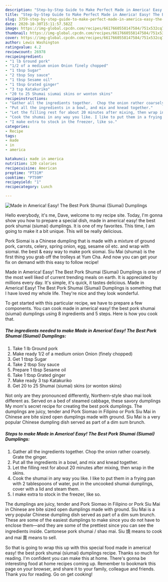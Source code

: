 ```yaml
---
description: "Step-by-Step Guide to Make Perfect Made in America! Easy! The Best Pork Shumai (Siumai) Dumplings"
title: "Step-by-Step Guide to Make Perfect Made in America! Easy! The Best Pork Shumai (Siumai) Dumplings"
slug: 3759-step-by-step-guide-to-make-perfect-made-in-america-easy-the-best-pork-shumai-siumai-dumplings
date: 2020-10-30T15:11:57.582Z
image: https://img-global.cpcdn.com/recipes/6617660558147584/751x532cq70/made-in-america-easy-the-best-pork-shumai-siumai-dumplings-recipe-main-photo.jpg
thumbnail: https://img-global.cpcdn.com/recipes/6617660558147584/751x532cq70/made-in-america-easy-the-best-pork-shumai-siumai-dumplings-recipe-main-photo.jpg
cover: https://img-global.cpcdn.com/recipes/6617660558147584/751x532cq70/made-in-america-easy-the-best-pork-shumai-siumai-dumplings-recipe-main-photo.jpg
author: Lewis Washington
ratingvalue: 4.2
reviewcount: 26978
recipeingredient:
- "1 lb Ground pork"
- "1/2 of a medium onion Onion finely chopped"
- "1 tbsp Sugar"
- "2 tbsp Soy sauce"
- "1 tbsp Sesame oil"
- "1 tbsp Grated ginger"
- "3 tsp Katakuriko"
- "20 to 25 Shumai siumai skins or wonton skins"
recipeinstructions:
- "Gather all the ingredients together.  Chop the onion rather coarsely. Grate the ginger."
- "Put all the ingredients in a bowl, and mix and knead together."
- "Let the filling rest for about 20 minutes after mixing, then wrap in the skins."
- "Cook the shumai in any way you like. I like to put them in a frying pan with 2 tablespoons of water, put in the uncooked shumai dumplings, cover with a lid and steam them."
- "I make extra to stock in the freezer, like so."
categories:
- Recipe
tags:
- made
- in
- america

katakunci: made in america 
nutrition: 120 calories
recipecuisine: American
preptime: "PT31M"
cooktime: "PT59M"
recipeyield: "1"
recipecategory: Lunch

---
```



![Made in America! Easy! The Best Pork Shumai (Siumai) Dumplings](https://img-global.cpcdn.com/recipes/6617660558147584/751x532cq70/made-in-america-easy-the-best-pork-shumai-siumai-dumplings-recipe-main-photo.jpg)

Hello everybody, it's me, Dave, welcome to my recipe site. Today, I'm gonna show you how to prepare a special dish, made in america! easy! the best pork shumai (siumai) dumplings. It is one of my favorites. This time, I am going to make it a bit unique. This will be really delicious.

Pork Siomai is a Chinese dumpling that is made with a mixture of ground pork, carrots, celery, spring onion, egg, sesame oil etc. and wrap with siomai. the best &amp; easy way to make pork siomai. Siu Mai (shumai) is the first thing you grab off the trolleys at Yum Cha. And now you can get your fix on demand with this easy to follow recipe!

Made in America! Easy! The Best Pork Shumai (Siumai) Dumplings is one of the most well liked of current trending meals on earth. It is appreciated by millions every day. It's simple, it's quick, it tastes delicious. Made in America! Easy! The Best Pork Shumai (Siumai) Dumplings is something that I have loved my whole life. They're nice and they look wonderful.


To get started with this particular recipe, we have to prepare a few components. You can cook made in america! easy! the best pork shumai (siumai) dumplings using 8 ingredients and 5 steps. Here is how you cook that.

<!--inarticleads1-->

##### The ingredients needed to make Made in America! Easy! The Best Pork Shumai (Siumai) Dumplings:

1. Take 1 lb Ground pork
1. Make ready 1/2 of a medium onion Onion (finely chopped)
1. Get 1 tbsp Sugar
1. Take 2 tbsp Soy sauce
1. Prepare 1 tbsp Sesame oil
1. Take 1 tbsp Grated ginger
1. Make ready 3 tsp Katakuriko
1. Get 20 to 25 Shumai (siumai) skins (or wonton skins)


Not only are they pronounced differently, Northern-style shao mai look different as. Served on a bed of steamed cabbage, these savory dumplings My mom&#39;s secret recipe for creating the best pork dumplings. The dumplings are juicy, tender and Pork Siomao in Filipino or Pork Siu Mai in Chinese are bite sized open dumplings made with ground. Siu Mai is a very popular Chinese dumpling dish served as part of a dim sum brunch. 

<!--inarticleads2-->

##### Steps to make Made in America! Easy! The Best Pork Shumai (Siumai) Dumplings:

1. Gather all the ingredients together.  Chop the onion rather coarsely. Grate the ginger.
1. Put all the ingredients in a bowl, and mix and knead together.
1. Let the filling rest for about 20 minutes after mixing, then wrap in the skins.
1. Cook the shumai in any way you like. I like to put them in a frying pan with 2 tablespoons of water, put in the uncooked shumai dumplings, cover with a lid and steam them.
1. I make extra to stock in the freezer, like so.


The dumplings are juicy, tender and Pork Siomao in Filipino or Pork Siu Mai in Chinese are bite sized open dumplings made with ground. Siu Mai is a very popular Chinese dumpling dish served as part of a dim sum brunch. These are some of the easiest dumplings to make since you do not have to enclose them—and they are some of the prettiest since you can see the ingredients inside. Cantonese pork shumai / shao mai. Siu 燒 means to cook and mai 賣 means to sell. 

So that is going to wrap this up with this special food made in america! easy! the best pork shumai (siumai) dumplings recipe. Thanks so much for reading. I'm confident you can make this at home. There's gonna be interesting food at home recipes coming up. Remember to bookmark this page on your browser, and share it to your family, colleague and friends. Thank you for reading. Go on get cooking!
